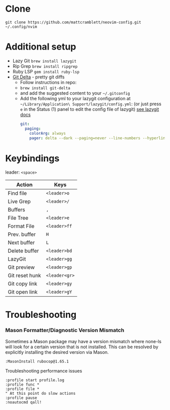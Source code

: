 # Clone

```
git clone https://github.com/mattcramblett/neovim-config.git ~/.config/nvim
```

# Additional setup

- Lazy Git `brew install lazygit`
- Rip Grep `brew install ripgrep`
- Ruby LSP `gem install ruby-lsp` 
- [Git Delta](https://github.com/dandavison/delta) - pretty git diffs
  - Follow instructions in repo:
  - `brew install git-delta`
  - and add the suggested content to your `~/.gitconfig`
  - Add the following yml to your lazygit configuration at `~/Library/Application\ Support/lazygit/config.yml`:
    (or just press `e` in the Status (1) panel to edit the config file of lazygit)
    [see lazygit docs](https://github.com/jesseduffield/lazygit/blob/master/docs/Custom_Pagers.md#delta)
    ```yml
    git:
      paging:
        colorArg: always
        pager: delta --dark --paging=never --line-numbers --hyperlinks --hyperlinks-file-link-format="lazygit-edit://{path}:{line}"
    ```

# Keybindings

leader: `<space>`

| Action         | Keys          |
| -------------- | ------------- |
| Find file      | `<leader>o`   |
| Live Grep      | `<leader>/`   |
| Buffers        | `,`           |
| File Tree      | `<leader>e`   |
| Format File    | `<leader>ff`  |
| Prev. buffer   | `H`           |
| Next buffer    | `L`           |
| Delete buffer  | `<leader>bd`  |
| LazyGit        | `<leader>gg`  |
| Git preview    | `<leader>gp`  |
| Git reset hunk | `<leader<gr>` |
| Git copy link  | `<leader>gy`  |
| Git open link  | `<leader>gY`  |

# Troubleshooting

### Mason Formatter/Diagnostic Version Mismatch

Sometimes a Mason package may have a version mismatch where none-ls will look for a certain version that is not installed.
This can be resolved by explicitly installing the desired version via Mason.

```
:MasonInstall rubocop@1.65.1
```

Troubleshooting performance issues

```
:profile start profile.log
:profile func *
:profile file *
" At this point do slow actions
:profile pause
:noautocmd qall!
```

